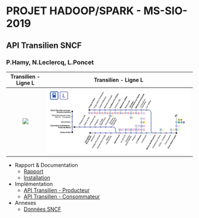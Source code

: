 # PROJET HADOOP/SPARK - MS-SIO-2019
## API Transilien SNCF
### P.Hamy, N.Leclercq, L.Poncet

Transilien - Ligne L                    | Transilien - Ligne L       
:--------------------------------------:|:-------------------------------:
![](./api-transilien/trains-tracker.gif)| ![](./api-transilien/line-l.png) 

* Rapport & Documentation
  * [Rapport](./docs/rapport/Rapport.md)
  * [Installation](./install/README.md)
* Implémentation 
  * [API Transilien - Producteur](./api-transilien/api-transilien-producer.ipynb)
  * [API Transilien - Consommateur](./api-transilien/api-transilien-consumer.ipynb)
* Annexes
  * [Données SNCF](./api-transilien/api-transilien-sncf-data.ipynb)

